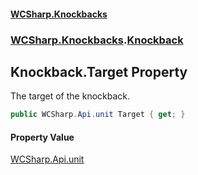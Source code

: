 #### [WCSharp.Knockbacks](README.md 'README')
### [WCSharp.Knockbacks](WCSharp.Knockbacks.md 'WCSharp.Knockbacks').[Knockback](WCSharp.Knockbacks.Knockback.md 'WCSharp.Knockbacks.Knockback')

## Knockback.Target Property

The target of the knockback.

```csharp
public WCSharp.Api.unit Target { get; }
```

#### Property Value
[WCSharp.Api.unit](https://docs.microsoft.com/en-us/dotnet/api/WCSharp.Api.unit 'WCSharp.Api.unit')